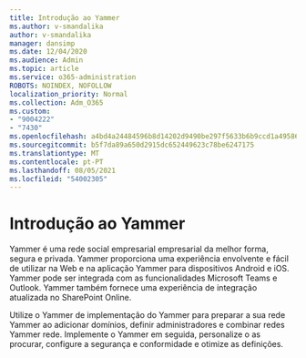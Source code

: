 ```yaml
---
title: Introdução ao Yammer
ms.author: v-smandalika
author: v-smandalika
manager: dansimp
ms.date: 12/04/2020
ms.audience: Admin
ms.topic: article
ms.service: o365-administration
ROBOTS: NOINDEX, NOFOLLOW
localization_priority: Normal
ms.collection: Adm_O365
ms.custom:
- "9004222"
- "7430"
ms.openlocfilehash: a4bd4a24484596b8d14202d9490be297f5633b6b9ccd1a4958673b49752f77c7
ms.sourcegitcommit: b5f7da89a650d2915dc652449623c78be6247175
ms.translationtype: MT
ms.contentlocale: pt-PT
ms.lasthandoff: 08/05/2021
ms.locfileid: "54002305"
---
```

# <a name="get-started-with-yammer"></a>Introdução ao Yammer

Yammer é uma rede social empresarial empresarial da melhor forma, segura e privada. Yammer proporciona uma experiência envolvente e fácil de utilizar na Web e na aplicação Yammer para dispositivos Android e iOS. Yammer pode ser integrada com as funcionalidades Microsoft Teams e Outlook. Yammer também fornece uma experiência de integração atualizada no SharePoint Online.

Utilize o Yammer de implementação do Yammer para preparar a sua rede Yammer ao adicionar domínios, definir administradores e combinar redes Yammer rede. Implemente o Yammer em seguida, personalize o as procurar, configure a segurança e conformidade e otimize as definições.